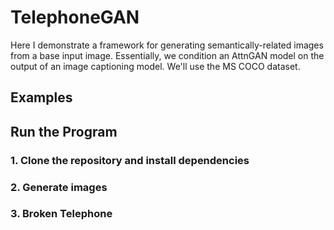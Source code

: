 # TelephoneGAN

Here I demonstrate a framework for generating semantically-related images from a base input image. Essentially, we condition an AttnGAN model on the output of an image captioning model. We'll use the MS COCO dataset.

## Examples

## Run the Program

### 1. Clone the repository and install dependencies

### 2. Generate images

### 3. Broken Telephone
